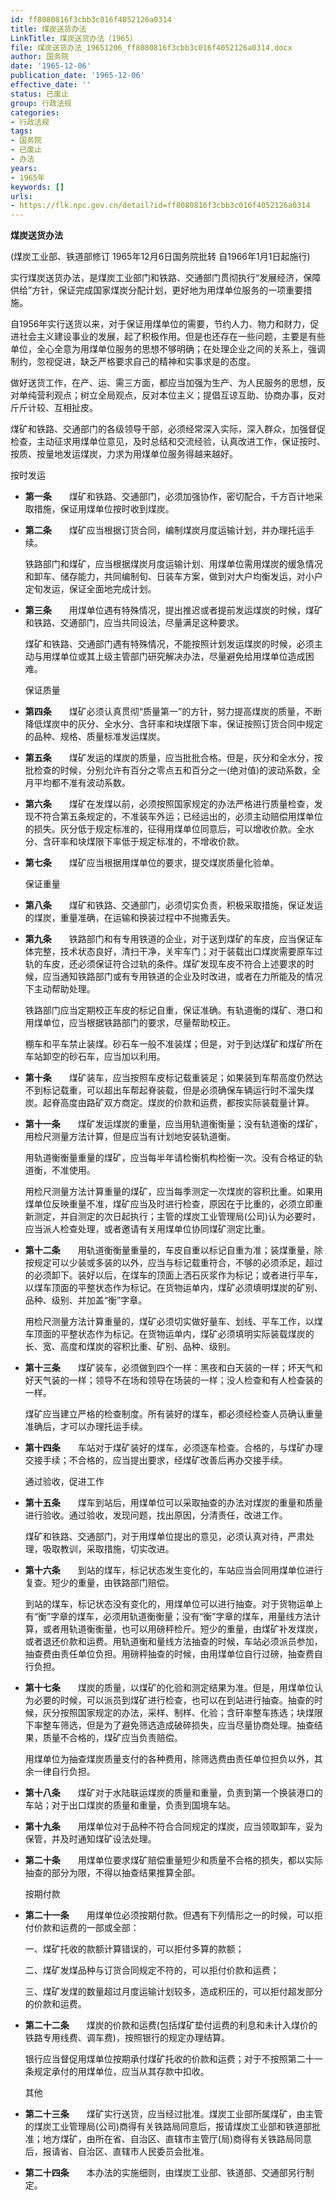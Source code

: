 ```yaml
---
id: ff8080816f3cbb3c016f4052126a0314
title: 煤炭送货办法
LinkTitle: 煤炭送货办法（1965）
file: 煤炭送货办法_19651206_ff8080816f3cbb3c016f4052126a0314.docx
author: 国务院
date: '1965-12-06'
publication_date: '1965-12-06'
effective_date: ''
status: 已废止
group: 行政法规
categories:
- 行政法规
tags:
- 国务院
- 已废止
- 办法
years:
- 1965年
keywords: []
urls:
- https://flk.npc.gov.cn/detail?id=ff8080816f3cbb3c016f4052126a0314
---
```


**煤炭送货办法**

(煤炭工业部、铁道部修订 1965年12月6日国务院批转 自1966年1月1日起施行)

实行煤炭送货办法，是煤炭工业部门和铁路、交通部门贯彻执行“发展经济，保障供给”方针，保证完成国家煤炭分配计划，更好地为用煤单位服务的一项重要措施。

自1956年实行送货以来，对于保证用煤单位的需要，节约人力、物力和财力，促进社会主义建设事业的发展，起了积极作用。但是也还存在一些问题，主要是有些单位，全心全意为用煤单位服务的思想不够明确；在处理企业之间的关系上，强调制约，忽视促进，缺乏严格要求自己的精神和实事求是的态度。

做好送货工作，在产、运、需三方面，都应当加强为生产、为人民服务的思想，反对单纯营利观点；树立全局观点，反对本位主义；提倡互谅互助、协商办事，反对斤斤计较、互相扯皮。

煤矿和铁路、交通部门的各级领导干部，必须经常深入实际，深入群众，加强督促检查，主动征求用煤单位意见，及时总结和交流经验，认真改进工作，保证按时、按质、按量地发运煤炭，力求为用煤单位服务得越来越好。

按时发运

- **第一条**　　煤矿和铁路、交通部门，必须加强协作，密切配合，千方百计地采取措施，保证用煤单位按时收到煤炭。

- **第二条**　　煤矿应当根据订货合同，编制煤炭月度运输计划，并办理托运手续。

  铁路部门和煤矿，应当根据煤炭月度运输计划、用煤单位需用煤炭的缓急情况和卸车、储存能力，共同编制旬、日装车方案，做到对大户均衡发运，对小户定旬发运，保证全面地完成计划。

- **第三条**　　用煤单位遇有特殊情况，提出推迟或者提前发运煤炭的时候，煤矿和铁路、交通部门，应当共同设法，尽量满足这种要求。

  煤矿和铁路、交通部门遇有特殊情况，不能按照计划发运煤炭的时候，必须主动与用煤单位或其上级主管部门研究解决办法，尽量避免给用煤单位造成困难。

  保证质量

- **第四条**　　煤矿必须认真贯彻“质量第一”的方针，努力提高煤炭的质量，不断降低煤炭中的灰分、全水分、含矸率和块煤限下率，保证按照订货合同中规定的品种、规格、质量标准发运煤炭。

- **第五条**　　煤矿发运的煤炭的质量，应当批批合格。但是，灰分和全水分，按批检查的时候，分别允许有百分之零点五和百分之一(绝对值)的波动系数，全月平均都不准有波动系数。

- **第六条**　　煤矿在发煤以前，必须按照国家规定的办法严格进行质量检查，发现不符合第五条规定的，不准装车外运；已经运出的，必须主动赔偿用煤单位的损失。灰分低于规定标准的，征得用煤单位同意后，可以增收价款。全水分、含矸率和块煤限下率低于规定标准的，不增收价款。

- **第七条**　　煤矿应当根据用煤单位的要求，提交煤炭质量化验单。

  保证重量

- **第八条**　　煤矿和铁路、交通部门，必须切实负责，积极采取措施，保证发运的煤炭，重量准确，在运输和换装过程中不抛撒丢失。

- **第九条**　　铁路部门和有专用铁道的企业，对于送到煤矿的车皮，应当保证车体完整，技术状态良好，清扫干净，关牢车门；对于装载出口煤炭需要原车过轨的车皮，还必须保证符合过轨的条件。煤矿发现车皮不符合上述要求的时候，应当通知铁路部门或有专用铁道的企业及时改进，或者在力所能及的情况下主动帮助处理。

  铁路部门应当定期校正车皮的标记自重，保证准确。有轨道衡的煤矿、港口和用煤单位，应当根据铁路部门的要求，尽量帮助校正。

  棚车和平车禁止装煤。砂石车一般不准装煤；但是，对于到达煤矿和煤矿所在车站卸空的砂石车，应当加以利用。

- **第十条**　　煤矿装车，应当按照车皮标记载重装足；如果装到车帮高度仍然达不到标记载重，可以超出车帮起脊装载，但是必须确保车辆运行时不溜失煤炭。起脊高度由路矿双方商定。煤炭的价款和运费，都按实际装载量计算。

- **第十一条**　　煤矿发运煤炭的重量，应当用轨道衡衡量；没有轨道衡的煤矿，用检尺测量方法计算，但是应当有计划地安装轨道衡。

  用轨道衡衡量重量的煤矿，应当每半年请检衡机构检衡一次。没有合格证的轨道衡，不准使用。

  用检尺测量方法计算重量的煤矿，应当每季测定一次煤炭的容积比重。如果用煤单位反映重量不准，煤矿应当及时进行检查，原因在于比重的，必须立即重新测定，并自测定的次日起执行；主管的煤炭工业管理局(公司)认为必要时，应当派人检查处理，或者邀请有关用煤单位协同煤矿测定比重。

- **第十二条**　　用轨道衡衡量重量的，车皮自重以标记自重为准；装煤重量，除按规定可以少装或多装的以外，应当与标记载重符合，不够的必须添足，超过的必须卸下。装好以后，在煤车的顶面上洒石灰浆作为标记；或者进行平车，以煤车顶面的平整状态作为标记。在货物运单内，煤矿必须填明煤炭的矿别、品种、级别、并加盖“衡”字章。

  用检尺测量方法计算重量的，煤矿必须切实做好量车、划线、平车工作，以煤车顶面的平整状态作为标记。在货物运单内，煤矿必须填明实际装载煤炭的长、宽、高度和煤炭的容积比重、矿别、品种、级别。

- **第十三条**　　煤矿装车，必须做到四个一样：黑夜和白天装的一样；坏天气和好天气装的一样；领导不在场和领导在场装的一样；没人检查和有人检查装的一样。

  煤矿应当建立严格的检查制度。所有装好的煤车，都必须经检查人员确认重量准确后，才可以办理托运手续。

- **第十四条**　　车站对于煤矿装好的煤车，必须逐车检查。合格的，与煤矿办理交接手续；不合格的，应当提出要求，经煤矿改善后再办交接手续。

  通过验收，促进工作

- **第十五条**　　煤车到站后，用煤单位可以采取抽查的办法对煤炭的重量和质量进行验收。通过验收，发现问题，找出原因，分清责任，改进工作。

  煤矿和铁路、交通部门，对于用煤单位提出的意见，必须认真对待，严肃处理，吸取教训，采取措施，切实改进。

- **第十六条**　　到站的煤车，标记状态发生变化的，车站应当会同用煤单位进行复查。短少的重量，由铁路部门赔偿。

  到站的煤车，标记状态没有变化的，用煤单位可以进行抽查。对于货物运单上有“衡”字章的煤车，必须用轨道衡衡量；没有“衡”字章的煤车，用量线方法计算，或者用轨道衡衡量，也可以用磅秤检斤。短少的重量，由煤矿补发煤炭，或者退还价款和运费。用轨道衡和量线方法抽查的时候，车站必须派员参加，抽查费由责任单位负担。用磅秤抽查的时候，由用煤单位自行过磅，抽查费自行负担。

- **第十七条**　　煤炭的质量，以煤矿的化验和测定结果为准。但是，用煤单位认为必要的时候，可以派员到煤矿进行检查，也可以在到站进行抽查。抽查的时候，灰分按照国家规定的办法，采样、制样、化验；含矸率整车拣选；块煤限下率整车筛选，但是为了避免筛选造成破碎损失，应当尽量协商处理。抽查结果，质量不合格的，煤矿应当负责赔偿。

  用煤单位为抽查煤炭质量支付的各种费用，除筛选费由责任单位担负以外，其余一律自行负担。

- **第十八条**　　煤矿对于水陆联运煤炭的质量和重量，负责到第一个换装港口的车站；对于出口煤炭的质量和重量，负责到国境车站。

- **第十九条**　　用煤单位对于品种不符合合同规定的煤炭，应当领取卸车，妥为保管，并及时通知煤矿设法处理。

- **第二十条**　　用煤单位要求煤矿赔偿重量短少和质量不合格的损失，都以实际抽查的部分为限，不得以抽查结果推算全部。

  按期付款

- **第二十一条**　　用煤单位必须按期付款。但遇有下列情形之一的时候，可以拒付价款和运费的一部或全部：

  一、煤矿托收的款额计算错误的，可以拒付多算的款额；

  二、煤矿发煤品种与订货合同规定不符的，可以拒付价款和运费；

  三、煤矿发煤的数量超过月度运输计划较多，造成积压的，可以拒付超发部分的价款和运费。

- **第二十二条**　　煤炭的价款和运费(包括煤矿垫付运费的利息和未计入煤价的铁路专用线费、调车费)，按照银行的规定办理结算。

  银行应当督促用煤单位按期承付煤矿托收的价款和运费；对于不按照第二十一条规定承付的用煤单位，应当从其存款中扣收。

  其他

- **第二十三条**　　煤矿实行送货，应当经过批准。煤炭工业部所属煤矿，由主管的煤炭工业管理局(公司)商得有关铁路局同意后，报请煤炭工业部和铁道部批准；地方煤矿，由所在省、自治区、直辖市主管厅(局)商得有关铁路局同意后，报请省、自治区、直辖市人民委员会批准。

- **第二十四条**　　本办法的实施细则，由煤炭工业部、铁道部、交通部另行制定。
